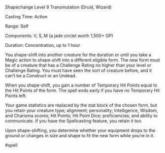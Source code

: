 Shapechange
Level 9 Transmutation (Druid, Wizard)

Casting Time: Action

Range: Self

Components: V, S, M (a jade circlet worth 1,500+ GP)

Duration: Concentration, up to 1 hour

You shape-shift into another creature for the duration or until you take a Magic action to shape-shift into a different eligible form. The new form must be of a creature that has a Challenge Rating no higher than your level or Challenge Rating. You must have seen the sort of creature before, and it can’t be a Construct or an Undead.

When you shape-shift, you gain a number of Temporary Hit Points equal to the Hit Points of the form. The spell ends early if you have no Temporary Hit Points left.

Your game statistics are replaced by the stat block of the chosen form, but you retain your creature type; alignment; personality; Intelligence, Wisdom, and Charisma scores; Hit Points; Hit Point Dice; proficiencies; and ability to communicate. If you have the Spellcasting feature, you retain it too.

Upon shape-shifting, you determine whether your equipment drops to the ground or changes in size and shape to fit the new form while you’re in it.

#spell